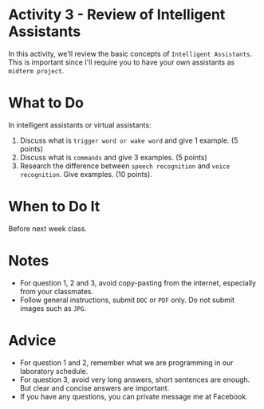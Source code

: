 # Activity 3 - Review of Intelligent Assistants
In this activity, we'll review the basic concepts of `Intelligent Assistants`. This is important since I'll require you to have your own assistants as `midterm project`.

# What to Do
In intelligent assistants or virtual assistants:
1. Discuss what is `trigger word or wake word` and give 1 example. (5 points)
2. Discuss what is `commands` and give 3 examples. (5 points)
3. Research the difference between `speech recognition` and `voice recognition`. Give examples. (10 points).

# When to Do It
Before next week class.

# Notes
- For question 1, 2 and 3, avoid copy-pasting from the internet, especially from your classmates.
- Follow general instructions, submit `DOC` or `PDF` only. Do not submit images such as `JPG`.

# Advice
- For question 1 and 2, remember what we are programming in our laboratory schedule.
- For question 3, avoid very long answers, short sentences are enough. But clear and concise answers are important.
- If you have any questions, you can private message me at Facebook.